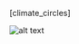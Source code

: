 [climate_circles]

![alt text](https://github.com/[haris021]/[Climate_circles]/blob/Climate_circles/Climate_circles.jpg?raw=true)
